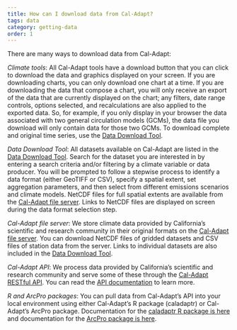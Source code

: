 ```yaml
---
title: How can I download data from Cal-Adapt?
tags: data
category: getting-data
order: 1
---
```


There are many ways to download data from Cal-Adapt:

*Climate tools*: All Cal-Adapt tools have a download button that you can click to download the data and graphics displayed on your screen. If you are downloading charts, you can only download one chart at a time. If you are downloading the data that compose a chart, you will only receive an export of the data that are currently displayed on the chart; any filters, date range controls, options selected, and recalculations are also applied to the exported data. So, for example, if you only display in your browser the data associated with two general circulation models (GCMs), the data file you download will only contain data for those two GCMs. To download complete and original time series, use the [Data Download Tool](https://v2.cal-adapt.org/data/download/).

*Data Download Tool*: All datasets available on Cal-Adapt are listed in the [Data Download Tool](/data/download/). Search for the dataset you are interested in by entering a search criteria and/or filtering by a climate variable or data producer. You will be prompted to follow a stepwise process to identify a data format (either GeoTIFF or CSV), specify a spatial extent, set aggregation parameters, and then select from different emissions scenarios and climate models. NetCDF files for full spatial extents are available from the [Cal-Adapt file server](https://albers.cnr.berkeley.edu/data/). Links to NetCDF files are displayed on screen during the data format selection step.

*Cal-Adapt file server*: We store climate data provided by California’s scientific and research community in their original formats on the [Cal-Adapt file server](https://albers.cnr.berkeley.edu/data/). You can download NetCDF files of gridded datasets and CSV files of station data from the server. Links to individual datasets are also included in the [Data Download Tool](https://v2.cal-adapt.org/data/download/).

*Cal-Adapt API*: We process data provided by California’s scientific and research community and serve some of these through the [Cal-Adapt RESTful API](https://api.cal-adapt.org/api/). You can read the [API documentation](https://berkeley-gif.github.io/caladapt-docs/) to learn more.

*R and ArcPro packages*: You can pull data from Cal-Adapt’s API into your local environment using either Cal-Adapt’s R package (caladaptr) or Cal-Adapt’s ArcPro package. Documentation for the [caladaptr R package is here](https://ucanr-igis.github.io/caladaptr/) and documentation for the [ArcPro package is here](https://ucanr-igis.github.io/caladapt-py/). 
